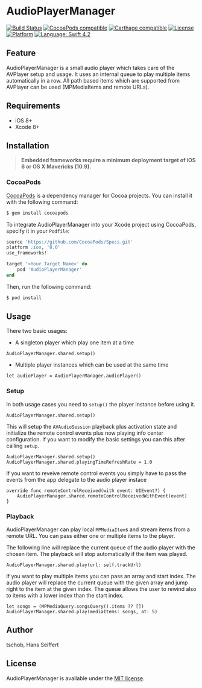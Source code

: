 # AudioPlayerManager

[![Build Status](https://travis-ci.org/tschob/AudioPlayerManager.svg?branch=master)](https://travis-ci.org/tschob/AudioPlayerManager)
[![CocoaPods compatible](https://img.shields.io/cocoapods/v/AudioPlayerManager.svg?style=flat)](http://cocoadocs.org/docsets/AudioPlayerManager)
[![Carthage compatible](https://img.shields.io/badge/Carthage-compatible-4BC51D.svg?style=flat)](https://github.com/tschob/AudioPlayerManager)
[![License](https://img.shields.io/cocoapods/l/AudioPlayerManager.svg?style=flat)](http://cocoadocs.org/docsets/AudioPlayerManager)
[![Platform](https://img.shields.io/cocoapods/p/AudioPlayerManager.svg?style=flat)](http://cocoadocs.org/docsets/AudioPlayerManager)
[![Language: Swift 4.2](https://img.shields.io/badge/Swift-4.2-green.svg)](https://swift.org)

## Feature

AudioPlayerManager is a small audio player which takes care of the AVPlayer setup and usage. It uses an internal queue to play multiple items automatically in a row. All path based items which are supported from AVPlayer can be used (MPMediaItems and remote URLs).

## Requirements
- iOS 8+
- Xcode 8+

## Installation

> **Embedded frameworks require a minimum deployment target of iOS 8 or OS X Mavericks (10.9).**

### CocoaPods

[CocoaPods](http://cocoapods.org) is a dependency manager for Cocoa projects. You can install it with the following command:

```bash
$ gem install cocoapods
```

To integrate AudioPlayerManager into your Xcode project using CocoaPods, specify it in your `Podfile`:

```ruby
source 'https://github.com/CocoaPods/Specs.git'
platform :ios, '8.0'
use_frameworks!

target '<Your Target Name>' do
    pod 'AudioPlayerManager'
end
```

Then, run the following command:

```bash
$ pod install
```

## Usage

There two basic usages:
- A singleton player which play one item at a time
```
AudioPlayerManager.shared.setup()
```

- Multiple player instances which can be used at the same time
```
let audioPlayer = AudioPlayerManager.audioPlayer()
```

### Setup

In both usage cases you need to `setup()` the player instance before using it.

```
AudioPlayerManager.shared.setup()
```
This will setup the `AVAudioSession` playback plus activation state and initialize the remote control events plus now playing info center configuration. If you want to modify the basic settings you can this after calling `setup`.


```
AudioPlayerManager.shared.setup()
AudioPlayerManager.shared.playingTimeRefreshRate = 1.0
```

If you want to reveive remote control events you simply have to pass the events from the app delegate to the audio player instace

```
override func remoteControlReceived(with event: UIEvent?) {
	AudioPlayerManager.shared.remoteControlReceivedWithEvent(event)
}
```

### Playback

AudioPlayerManager can play local `MPMediaItem`s and stream items from a remote URL. You can pass either one or multiple items to the player.

The following line will replace the current queue of the audio player with the chosen item. The playback will stop automatically if the item was played.
```
AudioPlayerManager.shared.play(url: self.trackUrl)
```

If you want to play multiple items you can pass an array and start index. The audio player will replace the current queue with the given array and jump right to the item at the given index. The queue allows the user to rewind also to items with a lower index than the start index.

```
let songs = (MPMediaQuery.songsQuery().items ?? [])
AudioPlayerManager.shared.play(mediaItems: songs, at: 5)
```


## Author

tschob, Hans Seiffert

## License

AudioPlayerManager is available under the [MIT license](https://github.com/tschob/AudioPlayerManager/blob/master/LICENSE).
